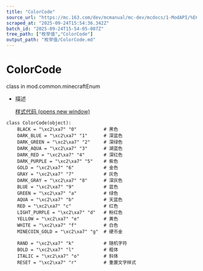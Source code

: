 ```yaml
---
title: "ColorCode"
source_url: "https://mc.163.com/dev/mcmanual/mc-dev/mcdocs/1-ModAPI/%E6%9E%9A%E4%B8%BE%E5%80%BC/ColorCode.html"
scraped_at: "2025-09-24T15:54:36.342Z"
batch_id: "2025-09-24T15-54-05-087Z"
tree_path: ["枚举值","ColorCode"]
output_path: "枚举值/ColorCode.md"
---
```


#  ColorCode

class in mod.common.minecraftEnum

*   描述
    
    [样式代码 (opens new window)](https://zh.minecraft.wiki/w/%E6%A0%BC%E5%BC%8F%E5%8C%96%E4%BB%A3%E7%A0%81)
    

```
class ColorCode(object):
	BLACK = "\xc2\xa7" "0"          # 黑色
	DARK_BLUE = "\xc2\xa7" "1"      # 深蓝色
	DARK_GREEN = "\xc2\xa7" "2"     # 深绿色
	DARK_AQUA = "\xc2\xa7" "3"      # 湖蓝色
	DARK_RED = "\xc2\xa7" "4"       # 深红色
	DARK_PURPLE = "\xc2\xa7" "5"    # 紫色
	GOLD = "\xc2\xa7" "6"           # 金色
	GRAY = "\xc2\xa7" "7"           # 灰色
	DARK_GRAY = "\xc2\xa7" "8"      # 深灰色
	BLUE = "\xc2\xa7" "9"           # 蓝色
	GREEN = "\xc2\xa7" "a"          # 绿色
	AQUA = "\xc2\xa7" "b"           # 天蓝色
	RED = "\xc2\xa7" "c"            # 红色
	LIGHT_PURPLE = "\xc2\xa7" "d"   # 粉红色
	YELLOW = "\xc2\xa7" "e"         # 黄色
	WHITE = "\xc2\xa7" "f"          # 白色
	MINECOIN_GOLD = "\xc2\xa7" "g"  # 硬币金

	RAND = "\xc2\xa7" "k"           # 随机字符
	BOLD = "\xc2\xa7" "l"           # 粗体
	ITALIC = "\xc2\xa7" "o"         # 斜体
	RESET = "\xc2\xa7" "r"          # 重置文字样式


```